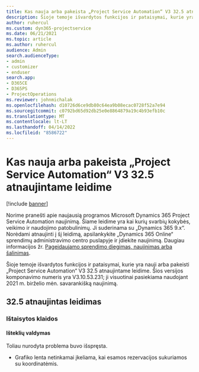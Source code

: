 ```yaml
---
title: Kas nauja arba pakeista „Project Service Automation“ V3 32.5 atnaujintame leidime
description: Šioje temoje išvardytos funkcijos ir pataisymai, kurie yra pasiekiami „Project Service Automation“ V3 32.5 atnaujintame leidime.
author: ruhercul
ms.custom: dyn365-projectservice
ms.date: 06/21/2021
ms.topic: article
ms.author: ruhercul
audience: Admin
search.audienceType:
- admin
- customizer
- enduser
search.app:
- D365CE
- D365PS
- ProjectOperations
ms.reviewer: johnmichalak
ms.openlocfilehash: d10726d6ce9db80c64ea9b08ecac0728f52a7e94
ms.sourcegitcommit: c0792bd65d92db25e0e8864879a19c4b93efb10c
ms.translationtype: MT
ms.contentlocale: lt-LT
ms.lasthandoff: 04/14/2022
ms.locfileid: "8586722"
---
```

# <a name="whats-new-or-changed-in-project-service-automation-update-release-325-v3"></a>Kas nauja arba pakeista „Project Service Automation“ V3 32.5 atnaujintame leidime

[!include [banner](../includes/psa-now-project-operations.md)]

Norime pranešti apie naujausią programos Microsoft Dynamics 365 Project Service Automation naujinimą. Šiame leidime yra kai kurių svarbių kokybės, veikimo ir naudojimo patobulinimų. Ji suderinama su „Dynamics 365 9.x“. Norėdami atnaujinti į šį leidimą, apsilankykite „Dynamics 365 Online“ sprendimų administravimo centro puslapyje ir įdiekite naujinimą. Daugiau informacijos žr. [Pageidaujamo sprendimo diegimas, naujinimas arba šalinimas](/power-platform/admin/install-remove-preferred-solution).

Šioje temoje išvardytos funkcijos ir pataisymai, kurie yra nauji arba pakeisti „Project Service Automation“ V3 32.5 atnaujintame leidime. Šios versijos komponavimo numeris yra V3.10.53.231; ji visuotinai pasiekiama naudojant 2021 m. birželio mėn. savarankišką naujinimą.

## <a name="update-release-325"></a>32.5 atnaujintas leidimas

### <a name="bug-fixes"></a>Ištaisytos klaidos

#### <a name="resource-management"></a>Išteklių valdymas

Toliau nurodyta problema buvo išspręsta.

- Grafiko lenta netinkamai įkeliama, kai esamos rezervacijos sukuriamos su koordinatėmis.

